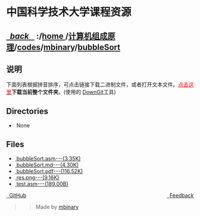 
<!--
<head>
    <meta http-equiv="content-type" content="text/html; charset=utf-8">
    <title> 中国科学技术大学课程资源</title>
</head>
-->
# 中国科学技术大学课程资源

<div>
  <h2>
    <a href="../index.html">&nbsp;&nbsp;<i class="fa fa-level-up">back </i>&nbsp;&nbsp;</a>
    :/<a href="../../../../index.html">home <i class="fa fa-home"></i></a>/<a href="../../../index.html">计算机组成原理</a>/<a href="../../index.html">codes</a>/<a href="../index.html">mbinary</a>/<a href="index.html">bubbleSort</a>
  </h2>
</div>

## 说明
下面列表根据拼音排序，可点击链接下载二进制文件，或者打开文本文件。<a href="http://downgit.zhoudaxiaa.com/#/home?url=https://github.com/USTC-Resource/USTC-Course/tree/master/计算机组成原理/codes/mbinary/bubbleSort" style="color:red">点击这里</a>**下载当前整个文件夹**。(使用的 [DownGit](downgit.zhoudaxiaa.com)工具)

## Directories
<ul><li><i class="fa fa-meh-o"></i>&nbsp;None</li></ul>

## Files
<ul><li><a href="https://raw.githubusercontent.com/USTC-Resource/USTC-Course/master/计算机组成原理/codes/mbinary/bubbleSort/bubbleSort.asm"><i class="fa fa-pencil-square-o"></i>&nbsp;bubbleSort.asm---(3.35K)</a></li>
<li><a href="https://raw.githubusercontent.com/USTC-Resource/USTC-Course/master/计算机组成原理/codes/mbinary/bubbleSort/bubbleSort.md"><i class="fa fa-pencil-square-o"></i>&nbsp;bubbleSort.md---(4.30K)</a></li>
<li><a href="https://raw.githubusercontent.com/USTC-Resource/USTC-Course/master/计算机组成原理/codes/mbinary/bubbleSort/bubbleSort.pdf"><i class="fa fa-file-pdf-o"></i>&nbsp;bubbleSort.pdf---(116.52K)</a></li>
<li><a href="https://raw.githubusercontent.com/USTC-Resource/USTC-Course/master/计算机组成原理/codes/mbinary/bubbleSort/res.png"><i class="fa fa-file-picture-o"></i>&nbsp;res.png---(9.16K)</a></li>
<li><a href="https://raw.githubusercontent.com/USTC-Resource/USTC-Course/master/计算机组成原理/codes/mbinary/bubbleSort/test.asm"><i class="fa fa-pencil-square-o"></i>&nbsp;test.asm---(189.00B)</a></li></ul>

<div style="text-decration:underline;display:inline">
  <a href="https://github.com/USTC-Resource/USTC-Course.git" target="_blank" rel="external"><i class="fa fa-github"></i>&nbsp; GitHub</a>
  <a href="mailto:&#122;huheqin1@gmail?subject=反馈与建议" style="float:right" target="_blank" rel="external"><i class="fa fa-envelope"></i>&nbsp; Feedback</a>
</div>

>>Made by [mbinary](https://mbinary.xyz)


